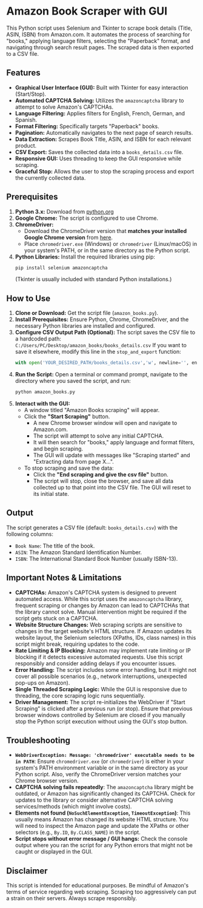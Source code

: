 # Amazon Book Scraper with GUI

This Python script uses Selenium and Tkinter to scrape book details (Title, ASIN, ISBN) from Amazon.com. It automates the process of searching for "books," applying language filters, selecting the "Paperback" format, and navigating through search result pages. The scraped data is then exported to a CSV file.

## Features

*   **Graphical User Interface (GUI):** Built with Tkinter for easy interaction (Start/Stop).
*   **Automated CAPTCHA Solving:** Utilizes the `amazoncaptcha` library to attempt to solve Amazon's CAPTCHAs.
*   **Language Filtering:** Applies filters for English, French, German, and Spanish.
*   **Format Filtering:** Specifically targets "Paperback" books.
*   **Pagination:** Automatically navigates to the next page of search results.
*   **Data Extraction:** Scrapes Book Title, ASIN, and ISBN for each relevant product.
*   **CSV Export:** Saves the collected data into a `books_details.csv` file.
*   **Responsive GUI:** Uses threading to keep the GUI responsive while scraping.
*   **Graceful Stop:** Allows the user to stop the scraping process and export the currently collected data.

## Prerequisites

1.  **Python 3.x:** Download from [python.org](https://www.python.org/downloads/)
2.  **Google Chrome:** The script is configured to use Chrome.
3.  **ChromeDriver:**
    *   Download the ChromeDriver version that **matches your installed Google Chrome version** from [here](https://chromedriver.chromium.org/downloads).
    *   Place `chromedriver.exe` (Windows) or `chromedriver` (Linux/macOS) in your system's PATH, or in the same directory as the Python script.
4.  **Python Libraries:** Install the required libraries using pip:
    ```bash
    pip install selenium amazoncaptcha
    ```
    (Tkinter is usually included with standard Python installations.)

## How to Use

1.  **Clone or Download:** Get the script file (`amazon_books.py`).
2.  **Install Prerequisites:** Ensure Python, Chrome, ChromeDriver, and the necessary Python libraries are installed and configured.
3.  **Configure CSV Output Path (Optional):**
    The script saves the CSV file to a hardcoded path:
    `C:/Users/PC/Desktop/amazon_books/books_details.csv`
    If you want to save it elsewhere, modify this line in the `stop_and_export` function:
    ```python
    with open('YOUR_DESIRED_PATH/books_details.csv','w', newline='', encoding='utf-8-sig') as output_file:
    ```
4.  **Run the Script:**
    Open a terminal or command prompt, navigate to the directory where you saved the script, and run:
    ```bash
    python amazon_books.py
    ```
5.  **Interact with the GUI:**
    *   A window titled "Amazon Books scraping" will appear.
    *   Click the **"Start Scraping"** button.
        *   A new Chrome browser window will open and navigate to Amazon.com.
        *   The script will attempt to solve any initial CAPTCHA.
        *   It will then search for "books," apply language and format filters, and begin scraping.
        *   The GUI will update with messages like "Scraping started" and "Extracting data from page X...".
    *   To stop scraping and save the data:
        *   Click the **"End scraping and give the csv file"** button.
        *   The script will stop, close the browser, and save all data collected up to that point into the CSV file. The GUI will reset to its initial state.

## Output

The script generates a CSV file (default: `books_details.csv`) with the following columns:

*   `Book Name`: The title of the book.
*   `ASIN`: The Amazon Standard Identification Number.
*   `ISBN`: The International Standard Book Number (usually ISBN-13).

## Important Notes & Limitations

*   **CAPTCHAs:** Amazon's CAPTCHA system is designed to prevent automated access. While this script uses the `amazoncaptcha` library, frequent scraping or changes by Amazon can lead to CAPTCHAs that the library cannot solve. Manual intervention might be required if the script gets stuck on a CAPTCHA.
*   **Website Structure Changes:** Web scraping scripts are sensitive to changes in the target website's HTML structure. If Amazon updates its website layout, the Selenium selectors (XPaths, IDs, class names) in this script might break, requiring updates to the code.
*   **Rate Limiting & IP Blocking:** Amazon may implement rate limiting or IP blocking if it detects excessive automated requests. Use this script responsibly and consider adding delays if you encounter issues.
*   **Error Handling:** The script includes some error handling, but it might not cover all possible scenarios (e.g., network interruptions, unexpected pop-ups on Amazon).
*   **Single Threaded Scraping Logic:** While the GUI is responsive due to threading, the core scraping logic runs sequentially.
*   **Driver Management:** The script re-initializes the WebDriver if "Start Scraping" is clicked after a previous run (or stop). Ensure that previous browser windows controlled by Selenium are closed if you manually stop the Python script execution without using the GUI's stop button.

## Troubleshooting

*   **`WebDriverException: Message: 'chromedriver' executable needs to be in PATH`**:
    Ensure `chromedriver.exe` (or `chromedriver`) is either in your system's PATH environment variable or in the same directory as your Python script. Also, verify the ChromeDriver version matches your Chrome browser version.
*   **CAPTCHA solving fails repeatedly**:
    The `amazoncaptcha` library might be outdated, or Amazon has significantly changed its CAPTCHA. Check for updates to the library or consider alternative CAPTCHA solving services/methods (which might involve costs).
*   **Elements not found (`NoSuchElementException`, `TimeoutException`)**:
    This usually means Amazon has changed its website HTML structure. You will need to inspect the Amazon page and update the XPaths or other selectors (e.g., `By.ID`, `By.CLASS_NAME`) in the script.
*   **Script stops without error message / GUI hangs:**
    Check the console output where you ran the script for any Python errors that might not be caught or displayed in the GUI.

## Disclaimer

This script is intended for educational purposes. Be mindful of Amazon's terms of service regarding web scraping. Scraping too aggressively can put a strain on their servers. Always scrape responsibly.
